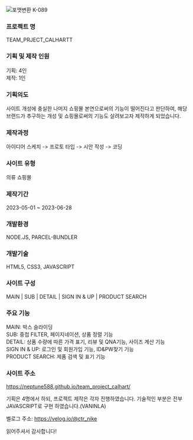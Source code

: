 ![포맷변환 K-089](https://github.com/neptune588/team_project_calhart/assets/112179258/5be31b91-03c3-41d2-9f54-6c32d4fa0ff9)


### 프로젝트 명 
TEAM_PRJECT_CALHARTT 

### 기획 및 제작 인원 
기획: 4인 <br/>
제작: 1인

### 기획의도
사이트 개성에 충실한 나머지 쇼핑몰 본연으로써의 기능이 떨어진다고 판단하여, 해당 브랜드가 추구하는 개성 및 쇼핑몰로써의 기능도 살려보고자 제작하게 되었습니다.

### 제작과정
아이디어 스케치 -> 프로토 타입 -> 시안 작성 -> 코딩

### 사이트 유형
의류 쇼핑몰

### 제작기간
2023-05-01 ~ 2023-06-28 

### 개발환경
NODE.JS, PARCEL-BUNDLER

### 개발기술
HTML5, CSS3, JAVASCRIPT

### 사이트 구성
MAIN | SUB | DETAIL | SIGN IN & UP | PRODUCT SEARCH

### 주요 기능
MAIN: 박스 슬라이딩 <br />
SUB: 중첩 FILTER, 페이지네이션, 상품 정렬 기능 <br />
DETAIL: 상품 수량에 따른 가격 표기, 리뷰 및 QNA기능, 사이즈 계산 기능 <br />
SIGN IN & UP: 로그인 및 회원가입 기능, ID&PW찾기 기능 <br />
PRODUCT SEARCH: 제품 검색 및 표기 기능

### 사이트 주소
https://neptune588.github.io/team_project_calhart/

기획은 4명에서 하되, 프로젝트 제작은 각자 진행하였습니다. 기술적인 부분은 전부 JAVASCRIPT로 구현 하였습니다.(VANINLA) <br/>

벨로그 주소: https://velog.io/@ctr_nike

읽어주셔서 감사합니다!
